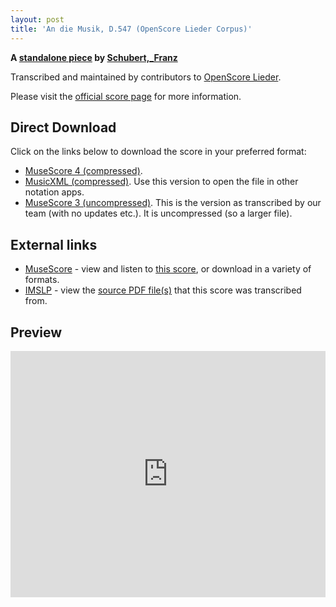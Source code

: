 ```yaml
---
layout: post
title: 'An die Musik, D.547 (OpenScore Lieder Corpus)'
---
```


__A [standalone piece](https://fourscoreandmore.org/openscore/lieder/Schubert,_Franz/_/) by [Schubert,_Franz](https://fourscoreandmore.org/openscore/lieder/Schubert,_Franz)__

Transcribed and maintained by contributors to [OpenScore Lieder].

Please visit the [official score page] for more information.

[official score page]: https://musescore.com/openscore-lieder-corpus/scores/6180725
[OpenScore Lieder]: https://musescore.com/openscore-lieder-corpus

## Direct Download

Click on the links below to download the score in your preferred format:
- [MuseScore 4 (compressed)](https://github.com/openscore/lieder/blob/main/scores/Schubert,_Franz/_/An_die_Musik,_D.547/lc6180725.mscz?raw=true).
- [MusicXML (compressed)](https://github.com/openscore/lieder/blob/main/scores/Schubert,_Franz/_/An_die_Musik,_D.547/lc6180725.mxl?raw=true). Use this version to open the file in other notation apps.
- [MuseScore 3 (uncompressed)](https://github.com/openscore/lieder/blob/main/scores/Schubert,_Franz/_/An_die_Musik,_D.547/lc6180725.mscx?raw=true). This is the version as transcribed by our team (with no updates etc.). It is uncompressed (so a larger file).

## External links

- [MuseScore] - view and listen to [this score][MuseScore], or download in a variety of formats.
- [IMSLP] - view the [source PDF file(s)][IMSLP] that this score was transcribed from.

[MuseScore]: https://musescore.com/score/6180725
[IMSLP]: https://imslp.org/wiki/Special:ReverseLookup/364857

## Preview

<iframe width="100%" height="394" src="https://musescore.com/openscore-lieder-corpus/scores/6180725/embed" frameborder="0" allowfullscreen allow="autoplay; fullscreen"></iframe>
